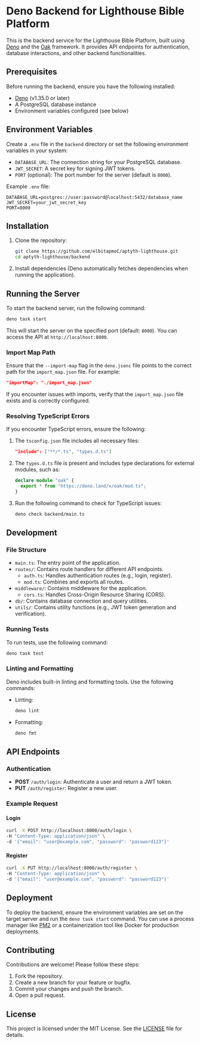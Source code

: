 # Deno Backend for Lighthouse Bible Platform

This is the backend service for the Lighthouse Bible Platform, built using [Deno](https://deno.land/) and the [Oak](https://deno.land/x/oak) framework. It provides API endpoints for authentication, database interactions, and other backend functionalities.

## Prerequisites

Before running the backend, ensure you have the following installed:

- [Deno](https://deno.land/) (v1.35.0 or later)
- A PostgreSQL database instance
- Environment variables configured (see below)

## Environment Variables

Create a `.env` file in the `backend` directory or set the following environment variables in your system:

- `DATABASE_URL`: The connection string for your PostgreSQL database.
- `JWT_SECRET`: A secret key for signing JWT tokens.
- `PORT` (optional): The port number for the server (default is `8000`).

Example `.env` file:

```
DATABASE_URL=postgres://user:password@localhost:5432/database_name
JWT_SECRET=your_jwt_secret_key
PORT=8000
```

## Installation

1. Clone the repository:

   ```bash
   git clone https://github.com/elbitapmoC/aptyth-lighthouse.git
   cd aptyth-lighthouse/backend
   ```

2. Install dependencies (Deno automatically fetches dependencies when running the application).

## Running the Server

To start the backend server, run the following command:

```bash
deno task start
```

This will start the server on the specified port (default: `8000`). You can access the API at `http://localhost:8000`.

### Import Map Path

Ensure that the `--import-map` flag in the `deno.jsonc` file points to the correct path for the `import_map.json` file. For example:

```json
"importMap": "./import_map.json"
```

If you encounter issues with imports, verify that the `import_map.json` file exists and is correctly configured.

### Resolving TypeScript Errors

If you encounter TypeScript errors, ensure the following:

1. The `tsconfig.json` file includes all necessary files:
   ```json
   "include": ["**/*.ts", "types.d.ts"]
   ```

2. The `types.d.ts` file is present and includes type declarations for external modules, such as:
   ```ts
   declare module "oak" {
     export * from "https://deno.land/x/oak/mod.ts";
   }
   ```

3. Run the following command to check for TypeScript issues:
   ```bash
   deno check backend/main.ts

## Development

### File Structure

- `main.ts`: The entry point of the application.
- `routes/`: Contains route handlers for different API endpoints.
  - `auth.ts`: Handles authentication routes (e.g., login, register).
  - `mod.ts`: Combines and exports all routes.
- `middleware/`: Contains middleware for the application.
  - `cors.ts`: Handles Cross-Origin Resource Sharing (CORS).
- `db/`: Contains database connection and query utilities.
- `utils/`: Contains utility functions (e.g., JWT token generation and verification).

### Running Tests

To run tests, use the following command:

```bash
deno task test
```

### Linting and Formatting

Deno includes built-in linting and formatting tools. Use the following commands:

- Linting:

  ```bash
  deno lint
  ```

- Formatting:

  ```bash
  deno fmt
  ```

## API Endpoints

### Authentication

- **POST** `/auth/login`: Authenticate a user and return a JWT token.
- **PUT** `/auth/register`: Register a new user.

### Example Request

#### Login

```bash
curl -X POST http://localhost:8000/auth/login \
-H "Content-Type: application/json" \
-d '{"email": "user@example.com", "password": "password123"}'
```

#### Register

```bash
curl -X PUT http://localhost:8000/auth/register \
-H "Content-Type: application/json" \
-d '{"email": "user@example.com", "password": "password123"}'
```

## Deployment

To deploy the backend, ensure the environment variables are set on the target server and run the `deno task start` command. You can use a process manager like [PM2](https://pm2.keymetrics.io/) or a containerization tool like Docker for production deployments.

## Contributing

Contributions are welcome! Please follow these steps:

1. Fork the repository.
2. Create a new branch for your feature or bugfix.
3. Commit your changes and push the branch.
4. Open a pull request.

## License

This project is licensed under the MIT License. See the [LICENSE](../LICENSE) file for details.